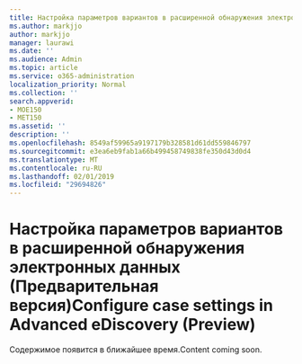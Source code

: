 ```yaml
---
title: Настройка параметров вариантов в расширенной обнаружения электронных данных (Предварительная версия)
ms.author: markjjo
author: markjjo
manager: laurawi
ms.date: ''
ms.audience: Admin
ms.topic: article
ms.service: o365-administration
localization_priority: Normal
ms.collection: ''
search.appverid:
- MOE150
- MET150
ms.assetid: ''
description: ''
ms.openlocfilehash: 8549af59965a9197179b328581d61dd559846797
ms.sourcegitcommit: e3ea6eb9fab1a66b499458749838fe350d43d0d4
ms.translationtype: MT
ms.contentlocale: ru-RU
ms.lasthandoff: 02/01/2019
ms.locfileid: "29694826"
---
```

# <a name="configure-case-settings-in-advanced-ediscovery-preview"></a><span data-ttu-id="890c0-102">Настройка параметров вариантов в расширенной обнаружения электронных данных (Предварительная версия)</span><span class="sxs-lookup"><span data-stu-id="890c0-102">Configure case settings in Advanced eDiscovery (Preview)</span></span>

<span data-ttu-id="890c0-103">Содержимое появится в ближайшее время.</span><span class="sxs-lookup"><span data-stu-id="890c0-103">Content coming soon.</span></span>